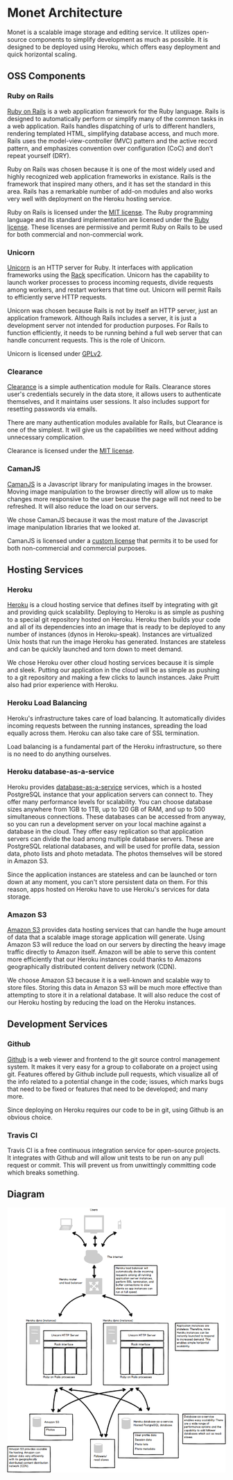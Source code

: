 # Monet Architecture
Monet is a scalable image storage and editing service.
It utilizes open-source components to simplify development as much as possible.
It is designed to be deployed using Heroku, which offers easy deployment and quick horizontal scaling.

## OSS Components

### Ruby on Rails
[Ruby on Rails](http://rubyonrails.org/) is a web application framework for the Ruby language.
Rails is designed to automatically perform or simplify many of the common tasks in a web application.
Rails handles dispatching of urls to different handlers, rendering templated HTML, simplifying database access, and much more.
Rails uses the model-view-controller (MVC) pattern and the active record pattern, and emphasizes convention over configuration (CoC) and don't repeat yourself (DRY).

Ruby on Rails was chosen because it is one of the most widely used and highly recognized web application frameworks in existance.
Rails is the framework that inspired many others, and it has set the standard in this area.
Rails has a remarkable number of add-on modules and also works very well with deployment on the Heroku hosting service.

Ruby on Rails is licensed under the [MIT license](http://opensource.org/licenses/MIT).
The Ruby programming language and its standard implementation are licensed under the [Ruby license](https://www.ruby-lang.org/en/about/license.txt).
These licenses are permissive and permit Ruby on Rails to be used for both commercial and non-commercial work.

### Unicorn
[Unicorn](http://unicorn.bogomips.org/) is an HTTP server for Ruby.
It interfaces with application frameworks using the [Rack](http://rack.github.io/) specification.
Unicorn has the capability to launch worker processes to process incoming requests, divide requests among workers, and restart workers that time out.
Unicorn will permit Rails to efficiently serve HTTP requests.

Unicorn was chosen because Rails is not by itself an HTTP server, just an application framework.
Although Rails includes a server, it is just a development server not intended for production purposes.
For Rails to function efficiently, it needs to be running behind a full web server that can handle concurrent requests.
This is the role of Unicorn.

Unicorn is licensed under [GPLv2](http://www.gnu.org/licenses/gpl-2.0.html).

### Clearance
[Clearance](https://github.com/thoughtbot/clearance) is a simple authentication module for Rails.
Clearance stores user's credentials securely in the data store, it allows users to authenticate themselves, and it maintains user sessions.
It also includes support for resetting passwords via emails.

There are many authentication modules available for Rails, but Clearance is one of the simplest.
It will give us the capabilities we need without adding unnecessary complication.

Clearance is licensed under the [MIT license](http://opensource.org/licenses/MIT).

### CamanJS
[CamanJS](http://camanjs.com/) is a Javascript library for manipulating images in the browser.
Moving image manipulation to the browser directly will allow us to make changes more responsive to the user because the page will not need to be refreshed.
It will also reduce the load on our servers.

We chose CamanJS because it was the most mature of the Javascript image manipulation libraries that we looked at.

CamanJS is licensed under a [custom license](https://github.com/meltingice/CamanJS/blob/master/LICENSE) that permits it to be used for both non-commercial and commercial purposes.

## Hosting Services

### Heroku
[Heroku](http://www.heroku.com) is a cloud hosting service that defines itself by integrating with git and providing quick scalability.
Deploying to Heroku is as simple as pushing to a special git repository hosted on Heroku.
Heroku then builds your code and all of its dependencies into an image that is ready to be deployed to any number of instances (dynos in Heroku-speak).
Instances are virtualized Unix hosts that run the image Heroku has generated.
Instances are stateless and can be quickly launched and torn down to meet demand.

We chose Heroku over other cloud hosting services because it is simple and sleek.
Putting our application in the cloud will be as simple as pushing to a git repository and making a few clicks to launch instances.
Jake Pruitt also had prior experience with Heroku.

### Heroku Load Balancing
Heroku's infrastructure takes care of load balancing.
It automatically divides incoming requests between the running instances, spreading the load equally across them.
Heroku can also take care of SSL termination.

Load balancing is a fundamental part of the Heroku infrastructure, so there is no need to do anything ourselves.

### Heroku database-as-a-service
Heroku provides [database-as-a-service](https://www.heroku.com/postgres) services, which is a hosted PostgreSQL instance that your application servers can connect to.
They offer many performance levels for scalability.
You can choose database sizes anywhere from 1GB to 1TB, up to 120 GB of RAM, and up to 500 simultaneous connections.
These databases can be accessed from anyway, so you can run a development server on your local machine against a database in the cloud.
They offer easy replication so that application servers can divide the load among multiple database servers.
These are PostgreSQL relational databases, and will be used for profile data, session data, photo lists and photo metadata.
The photos themselves will be stored in Amazon S3.

Since the application instances are stateless and can be launched or torn down at any moment, you can't store persistent data on them.
For this reason, apps hosted on Heroku have to use Heroku's services for data storage.

### Amazon S3
[Amazon S3](http://aws.amazon.com/s3/) provides data hosting services that can handle the huge amount of data that a scalable image storage application will generate.
Using Amazon S3 will reduce the load on our servers by directing the heavy image traffic directly to Amazon itself.
Amazon will be able to serve this content more efficiently that our Heroku instances could thanks to Amazons geographically distributed content delivery network (CDN).

We choose Amazon S3 because it is a well-known and scalable way to store files.
Storing this data in Amazon S3 will be much more effective than attempting to store it in a relational database.
It will also reduce the cost of our Heroku hosting by reducing the load on the Heroku instances.

## Development Services

### Github
[Github](http://www.github.com) is a web viewer and frontend to the git source control management system.
It makes it very easy for a group to collaborate on a project using git.
Features offered by Github include pull requests, which visualize all of the info related to a potential change in the code; issues, which marks bugs that need to be fixed or features that need to be developed; and many more.

Since deploying on Heroku requires our code to be in git, using Github is an obvious choice.

### Travis CI
Travis CI is a free continuous integration service for open-source projects.
It integrates with Github and will allow unit tests to be run on any pull request or commit.
This will prevent us from unwittingly committing code which breaks something.

## Diagram

![Architecture diagram](diagram.png)
